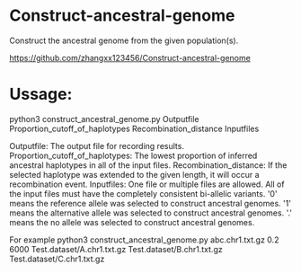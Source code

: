 # Construct-ancestral-genome

Construct the ancestral genome from the given population(s).

https://github.com/zhangxx123456/Construct-ancestral-genome






# Ussage:

python3 construct_ancestral_genome.py   Outputfile   Proportion_cutoff_of_haplotypes   Recombination_distance   Inputfiles

Outputfile: The output file for recording results.
Proportion_cutoff_of_haplotypes: The lowest proportion of inferred ancestral haplotypes in all of the input files.
Recombination_distance:  If the selected haplotype was extended to the given length, it will occur a recombination event.
Inputfiles: One file or multiple files are allowed. All of the input files must have the completely consistent bi-allelic variants. '0' means the reference allele was selected to construct ancestral genomes. '1' means the alternative allele was selected to construct ancestral genomes. '.' means the no allele was selected to construct ancestral genomes.

For example
python3 construct_ancestral_genome.py   abc.chr1.txt.gz   0.2   6000   Test.dataset/A.chr1.txt.gz   Test.dataset/B.chr1.txt.gz   Test.dataset/C.chr1.txt.gz


